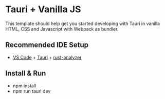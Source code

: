 # Tauri + Vanilla JS

This template should help get you started developing with Tauri in vanilla HTML, CSS and Javascript with Webpack as bundler.

## Recommended IDE Setup

- [VS Code](https://code.visualstudio.com/) + [Tauri](https://marketplace.visualstudio.com/items?itemName=tauri-apps.tauri-vscode) + [rust-analyzer](https://marketplace.visualstudio.com/items?itemName=rust-lang.rust-analyzer)

## Install & Run 

- npm install
- npm run tauri dev
